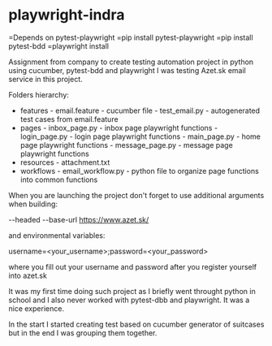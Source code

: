 # playwright-indra
=Depends on pytest-playwright
=pip install pytest-playwright
=pip install pytest-bdd
=playwright install

Assignment from company to create testing automation project in python using cucumber, pytest-bdd and playwright
I was testing Azet.sk email service in this project.

Folders hierarchy:
- features  -  email.feature - cucumber file
            -  test_email.py - autogenerated test cases from email.feature
- pages     -  inbox_page.py - inbox page playwright functions
            -  login_page.py - login page playwright functions
            -  main_page.py - home page playwright functions
          -  message_page.py - message page playwright functions
- resources - attachment.txt
- workflows - email_workflow.py - python file to organize page functions into common functions

When you are launching the project don't forget to use additional arguments when building:

--headed --base-url https://www.azet.sk/

and environmental variables:

username=<your_username>;password=<your_password>

where you fill out your username and password after you register yourself into azet.sk

It was my first time doing such project as I briefly went throught python in school and I also never worked with pytest-dbb and playwright. It was a nice experience.

In the start I started creating test based on cucumber generator of suitcases but in the end I was grouping them together.
